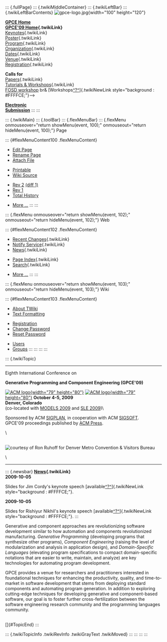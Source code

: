::: {.fullPage}
::: {.twikiMiddleContainer}
::: {.twikiLeftBar}
::: {.twikiLeftBarContents}
![gpce-logo.jpg](../pub/GPCE09/WebLeftBar/gpce-logo.jpg){width="100"
height="120"}

**[GPCE Home](http://program-transformation.org/Gpce)**\
**[GPCE\'09 Home](WebHome){.twikiLink}**\
[Keynotes](KeynoteSpeakers){.twikiLink}\
[Poster](Poster){.twikiLink}\
[Program](ConferenceProgram){.twikiLink}\
[Organization](ConferenceOrganization){.twikiLink}\
[Dates](ImportantDates){.twikiLink}\
[Venue](ConferenceVenue){.twikiLink}\
[Registration](ConferenceRegistration){.twikiLink}

**Calls for**\
[Papers](CallForPapers){.twikiLink}\
[Tutorials & Workshops](CallForTutorialsAndWorkshops){.twikiLink}\
[FOSD workshop](http://www.fosd.de/2009) br&
[Workshops[^?^](/edit/GPCE09/CallForWorkshops?topicparent=GPCE09.WebHome)]{.twikiNewLink
style="background : #FFFFCE;"}\--\>

**[Electronic\
Submission](http://www.easychair.org/conferences/?conf=gpce09)**
:::
:::

::: {.twikiMain}
::: {.toolBar}
::: {.flexMenuBar}
::: {.flexMenu onmouseover="return showMenu(event, 100);" onmouseout="return hideMenu(event, 100);"}
Page

::: {#flexMenuContent100 .flexMenuContent}
-   [Edit
    Page](http://www.program-transformation.org/edit/GPCE09/WebHome?t=1536826142)
-   [Rename
    Page](http://www.program-transformation.org/rename/GPCE09/WebHome)
-   [Attach
    File](http://www.program-transformation.org/attach/GPCE09/WebHome)

<!-- -->

-   [Printable](http://www.program-transformation.org/view/GPCE09/WebHome?skin=print.pattern)
-   [Wiki
    Source](http://www.program-transformation.org/view/GPCE09/WebHome?skin=text&raw=on&contenttype=text/plain)

<!-- -->

-   [Rev
    2](http://www.program-transformation.org/view/GPCE09/WebHome?rev=1.2)
    [(diff 1)](http://www.program-transformation.org/rdiff/GPCE09/WebHome?rev1=1.2&rev2=1.1)
-   [Rev
    1](http://www.program-transformation.org/view/GPCE09/WebHome?rev=1.1)
-   [Total
    History](http://www.program-transformation.org/rdiff/GPCE09/WebHome)

<!-- -->

-   [More
    \...](http://www.program-transformation.org/oops/GPCE09/WebHome?template=oopsmore&param1=1.2&param2=1.2)
:::
:::

::: {.flexMenu onmouseover="return showMenu(event, 102);" onmouseout="return hideMenu(event, 102);"}
Web

::: {#flexMenuContent102 .flexMenuContent}
-   [Recent Changes](WebChanges){.twikiLink}
-   [Notify Service](WebNotify){.twikiLink}
-   [News](WebNews){.twikiLink}

<!-- -->

-   [Page Index](WebIndex){.twikiLink}
-   [Search](WebSearch){.twikiLink}

<!-- -->

-   [More
    \...](http://www.program-transformation.org/oops/GPCE09/WebHome?template=oopsmore&param1=1.2&param2=1.2)
:::
:::

::: {.flexMenu onmouseover="return showMenu(event, 103);" onmouseout="return hideMenu(event, 103);"}
Wiki

::: {#flexMenuContent103 .flexMenuContent}
-   [About
    TWiki](http://www.program-transformation.org/view/TWiki/WebHome)
-   [Text
    Formatting](http://www.program-transformation.org/view/TWiki/TextFormattingRules)

<!-- -->

-   [Registration](http://www.program-transformation.org/view/TWiki/TWikiRegistration)
-   [Change
    Password](http://www.program-transformation.org/view/TWiki/ChangePassword)
-   [Reset
    Password](http://www.program-transformation.org/view/TWiki/ResetPassword)

<!-- -->

-   [Users](http://www.program-transformation.org/view/Main/TWikiUsers)
-   [Groups](http://www.program-transformation.org/view/Main/TWikiGroups)
:::
:::
:::
:::

::: {.twikiTopic}

------------------------------------------------------------------------

Eighth International Conference on

**Generative Programming and Component Engineering (GPCE\'09)**

[![ACM logo](../pub/GPCE09/ConferenceHeader/acm_logo.jpg){width="79"
height="80"}](http://www.acm.org/) [![ACM
logo](../pub/GPCE09/ConferenceHeader/acm_logo.jpg){width="79"
height="80"}](http://www.acm.org/) **October 4-5, 2009**\
**Denver, Colorado**\
(co-located with [MODELS 2009](http://www.modelsconference.org/) and
[SLE 2009](http://planet-sl.org/sle2009/))\

Sponsored by ACM [SIGPLAN](http://www.acm.org/sigplan/), in cooperation
with ACM [SIGSOFT](http://www.acm.org/sigsoft/).\
GPCE\'09 proceedings published by [ACM Press](http://www.acm.org/pubs/).

\

\
![courtesy of Ron Ruhoff for Denver Metro Convention & Visitors
Bureau](../pub/GPCE09/WebHome/CityParkScaled.jpg "courtesy of Ron Ruhoff for Denver Metro Convention & Visitors Bureau")

\

------------------------------------------------------------------------

::: {.newsbar}
**[News](WebNews){.twikiLink}**\
**2009-10-05**

Slides for Jim Cordy\'s keynote speech
[available[^?^](http://www.program-transformation.org/edit/GPCE09/PubGPCE09KeynoteSpeakersGPCE_SLE_Keynotepdf?topicparent=GPCE09.WebHome)]{.twikiNewLink
style="background : #FFFFCE;"}.

**2009-10-05**

Slides for Rishiyur Nikhil\'s keynote speech
[available[^?^](http://www.program-transformation.org/edit/GPCE09/PubGPCE09KeynoteSpeakers2009-10-04_GPCE_Nikhilpps?topicparent=GPCE09.WebHome)]{.twikiNewLink
style="background : #FFFFCE;"}.
:::

Generative and component approaches are revolutionizing software
development similar to how automation and components revolutionized
manufacturing. *Generative Programming* (developing programs that
synthesize other programs), *Component Engineering* (raising the level
of modularization and analysis in application design), and
*Domain-Specific Languages* (elevating program specifications to compact
domain-specific notations that are easier to write, maintain, and
analyze) are key technologies for automating program development.

GPCE provides a venue for researchers and practitioners interested in
foundational techniques for enhancing the productivity, quality, and
time-to-market in software development that stems from deploying
standard components and automating program generation. In addition to
exploring cutting-edge techniques for developing generative and
component-based software, our goal is to foster further
cross-fertilization between the software engineering research community
and the programming languages community.

\
[]{#TopicEnd}
:::

::: {.twikiTopicInfo .twikiRevInfo .twikiGrayText .twikiMoved}
:::
:::
:::
:::
